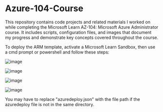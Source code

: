 # Azure-104-Course

This repository contains code projects and related materials I worked on while completing the Microsoft Learn AZ-104: Microsoft Azure Administrator course. It includes scripts, configuration files, and images that document my progress and demonstrate key concepts covered throughout the course.

To deploy the ARM template, activate a Microsoft Learn Sandbox, then use a cmd prompt or powershell and follow these steps:

![image](https://github.com/user-attachments/assets/b4c560db-21ea-4d5c-8b4c-6619e9a53558)

![image](https://github.com/user-attachments/assets/c5ea21c8-7880-4aeb-96f9-8145234cbe9d)

![image](https://github.com/user-attachments/assets/fd0f55ca-e807-4e0e-8303-58d01fb0fb31)

![image](https://github.com/user-attachments/assets/d5cecbdf-07b0-4bc2-b49b-85dfe6e02146)

You may have to replace "azuredeploy.json" with the file path if the azuredeploy file is not in the same directory.


